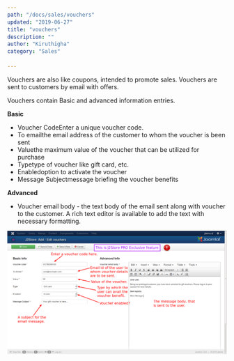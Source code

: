 ```yaml
---
path: "/docs/sales/vouchers"
updated: "2019-06-27"
title: "vouchers"
description: ""
author: "Kiruthigha"
category: "Sales"

---
```



Vouchers are also like coupons, intended to promote sales. Vouchers are sent to customers by email with offers.

Vouchers contain Basic and advanced information entries.

**Basic**

* Voucher CodeEnter a unique voucher code.
* To emailthe email address of the customer to whom the voucher is been sent
* Valuethe maximum value of the voucher that can be utilized for purchase
* Typetype of voucher like gift card, etc.
* Enabledoption to activate the voucher
* Message Subjectmessage briefing the voucher benefits

**Advanced**

* Voucher email body - the text body of the email sent along with voucher to the customer. A rich text editor is available to add the text with necessary formatting.


![](../../images/sales/Voucher/voucher_01.png)
